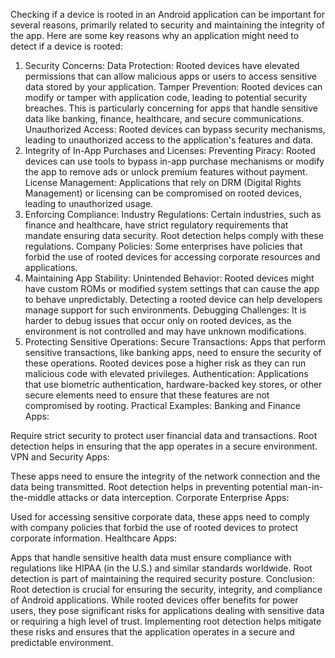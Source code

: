Checking if a device is rooted in an Android application can be important for several reasons, primarily related to security and maintaining the integrity of the app. Here are some key reasons why an application might need to detect if a device is rooted:
1. Security Concerns:
Data Protection: Rooted devices have elevated permissions that can allow malicious apps or users to access sensitive data stored by your application.
Tamper Prevention: Rooted devices can modify or tamper with application code, leading to potential security breaches. This is particularly concerning for apps that handle sensitive data like banking, finance, healthcare, and secure communications.
Unauthorized Access: Rooted devices can bypass security mechanisms, leading to unauthorized access to the application's features and data.
2. Integrity of In-App Purchases and Licenses:
Preventing Piracy: Rooted devices can use tools to bypass in-app purchase mechanisms or modify the app to remove ads or unlock premium features without payment.
License Management: Applications that rely on DRM (Digital Rights Management) or licensing can be compromised on rooted devices, leading to unauthorized usage.
3. Enforcing Compliance:
Industry Regulations: Certain industries, such as finance and healthcare, have strict regulatory requirements that mandate ensuring data security. Root detection helps comply with these regulations.
Company Policies: Some enterprises have policies that forbid the use of rooted devices for accessing corporate resources and applications.
4. Maintaining App Stability:
Unintended Behavior: Rooted devices might have custom ROMs or modified system settings that can cause the app to behave unpredictably. Detecting a rooted device can help developers manage support for such environments.
Debugging Challenges: It is harder to debug issues that occur only on rooted devices, as the environment is not controlled and may have unknown modifications.
5. Protecting Sensitive Operations:
Secure Transactions: Apps that perform sensitive transactions, like banking apps, need to ensure the security of these operations. Rooted devices pose a higher risk as they can run malicious code with elevated privileges.
Authentication: Applications that use biometric authentication, hardware-backed key stores, or other secure elements need to ensure that these features are not compromised by rooting.
Practical Examples:
Banking and Finance Apps:

Require strict security to protect user financial data and transactions. Root detection helps in ensuring that the app operates in a secure environment.
VPN and Security Apps:

These apps need to ensure the integrity of the network connection and the data being transmitted. Root detection helps in preventing potential man-in-the-middle attacks or data interception.
Corporate Enterprise Apps:

Used for accessing sensitive corporate data, these apps need to comply with company policies that forbid the use of rooted devices to protect corporate information.
Healthcare Apps:

Apps that handle sensitive health data must ensure compliance with regulations like HIPAA (in the U.S.) and similar standards worldwide. Root detection is part of maintaining the required security posture.
Conclusion:
Root detection is crucial for ensuring the security, integrity, and compliance of Android applications. While rooted devices offer benefits for power users, they pose significant risks for applications dealing with sensitive data or requiring a high level of trust. Implementing root detection helps mitigate these risks and ensures that the application operates in a secure and predictable environment.
